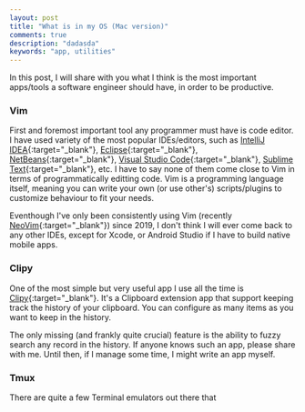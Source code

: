 ```yaml
---
layout: post
title: "What is in my OS (Mac version)"
comments: true
description: "dadasda"
keywords: "app, utilities"
---
```


In this post, I will share with you what I think is the most important apps/tools a software engineer should have, in order to be productive.

### Vim
First and foremost important tool any programmer must have is code editor.
I have used variety of the most popular IDEs/editors, such as
[IntelliJ IDEA](https://www.jetbrains.com/idea/){:target="_blank"},
[Eclipse](https://www.eclipse.org/ide/){:target="_blank"},
[NetBeans](https://netbeans.apache.org/){:target="_blank"},
[Visual Studio Code](https://code.visualstudio.com/){:target="_blank"},
[Sublime Text](https://www.sublimetext.com/){:target="_blank"}, etc.
I have to say none of them come close to Vim in terms of programmatically editting code.
Vim is a programming language itself, meaning you can write your own (or use other's) scripts/plugins to customize behaviour to fit your needs.

Eventhough I've only been consistently using Vim (recently [NeoVim](https://neovim.io/){:target="_blank"}) since 2019, I don't think I will ever come back to any other IDEs, except for Xcode, or Android Studio if I have to build native mobile apps.

### Clipy
One of the most simple but very useful app I use all the time is [Clipy](https://clipy-app.com/){:target="_blank"}. 
It's a Clipboard extension app that support keeping track the history of your clipboard. 
You can configure as many items as you want to keep in the history. 

The only missing (and frankly quite crucial) feature is the ability to fuzzy search any record in the history. 
If anyone knows such an app, please share with me.
Until then, if I manage some time, I might write an app myself.

### Tmux
There are quite a few Terminal emulators out there that 

